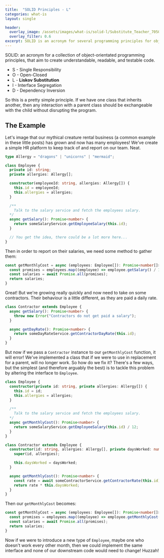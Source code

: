 ```yaml
---
title:  "SOLID Principles - L"
categories: what-is
layout: single

header:
  overlay_image: /assets/images/what-is/solid-l/Substitute_Teacher_70509.jpeg
  overlay_filter: 0.6
excerpt: SOLID is an acronym for several programming principles for object-orientated programming that aim to create understandable, readable, and testable code. L is the Liskov Substitution principle, which states that any child of a parent class should be able to replace it without breaking the program.
---
```


SOLID: an acronym for a collection of object-orientated programming principles, that aim to create understandable, readable, and testable code.

* S - Single Responsibility
* O - Open-Closed
* L - **Liskov Substitution**
* I - Interface Segregation
* D - Dependency Inversion

So this is a pretty simple principle. If we have one class that inherits another, then any interaction with a parent class should be exchangeable with the child without disrupting the program.

## The Example

Let's image that our mythical creature rental business (a common example in these little posts) has grown and now has many employees! We've create a simple HR platform to keep track of and report on our team. Neat.

```typescript
type Allergy = "dragons" | "unicorns" | "mermaid";

class Employee {
  private id: string;
  private allergies: Allergy[];

  constructor(employeeId: string, allergies: Allergy[]) {
    this.id = employeeId;
    this.allergies = allergies;
  }

  /**
    Talk to the salary service and fetch the employees salary.
  */
  async getSalary(): Promise<number> {
    return someSalaryService.getEmployeeSalary(this.id);
  }

  // You get the idea, there could be a lot more here...
}
```

Then in order to report on their salaries, we need some method to gather them:

```typescript
const getMonthlyCost = async (employees: Employee[]): Promise<number[]> => {
  const promises = employees.map((employee) => employee.getSalary() / 12);
  const salaries = await Promise.all(promises);
  return salaries;
}
```

Great! But we're growing really quickly and now need to take on some contractors. Their behaviour is a little different, as they are paid a daily rate.

```typescript
class Contractor extends Employee {
  async getSalary(): Promise<number> {
    throw new Error("Contractors do not get paid a salary");
  }

  async getDayRate(): Promise<number> {
    return someDayRateService.getContractorDayRate(this.id);
  }
}
```

But now if we pass a `Contractor` instance to our `getMonthlyCost` function, it will error! We've implemented a class that if we were to use in replacement for a parent, will no longer work. So how do we fix it? There's a few ways, but the simplest (and therefore arguably the best) is to tackle this problem by altering the interface to `Employee`.

```typescript
class Employee {
  constructor(private id: string, private allergies: Allergy[]) {
    this.id = id;
    this.allergies = allergies;
  }

  /**
    Talk to the salary service and fetch the employees salary.
  */
  async getMonthlyCost(): Promise<number> {
    return someSalaryService.getEmployeeSalary(this.id) / 12;
  }
}

class Contractor extends Employee {
  constructor(id: string, allergies: Allergy[], private daysWorked: number) {
    super(id, allergies);

    this.daysWorked = daysWorked;
  }

  async getMonthlyCost(): Promise<number> {
    const rate = await someContractorService.getContractorRate(this.id);
    return rate * this.daysWorked;
  }
}
```

Then our `getMonthlyCost` becomes:

```typescript
const getMonthlyCost = async (employees: Employee[]): Promise<number[]> => {
  const promises = employees.map((employee) => employee.getMonthlyCost());
  const salaries = await Promise.all(promises);
  return salaries;
}
```

Now if we were to introduce a new type of `Employee`, maybe one who doesn't work every other month, then we could implement the same interface and none of our downstream code would need to change! Huzzah!